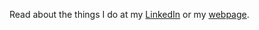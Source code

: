 Read about the things I do at my [LinkedIn](https://www.linkedin.com/in/amirreza-amouie/) or my [webpage](https://amuuu.github.io/about/).

